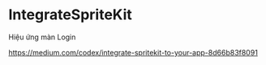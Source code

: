 # IntegrateSpriteKit
Hiệu ứng màn Login

https://medium.com/codex/integrate-spritekit-to-your-app-8d66b83f8091
